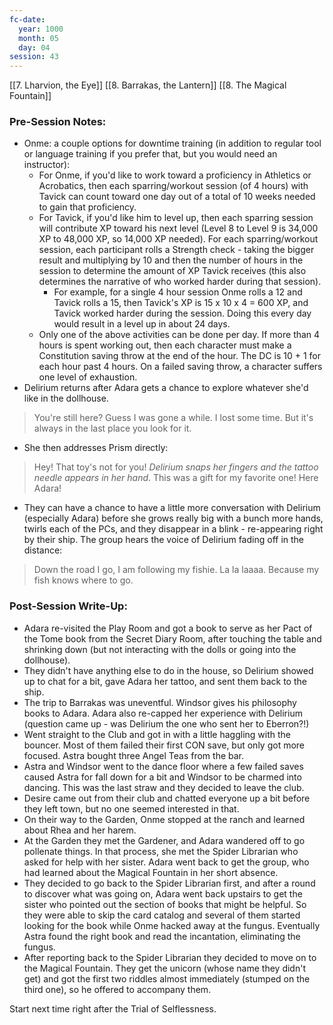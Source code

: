 ```yaml
---
fc-date:
  year: 1000
  month: 05
  day: 04
session: 43
---
```

[[7. Lharvion, the Eye]] [[8. Barrakas, the Lantern]] [[8. The Magical Fountain]]

### Pre-Session Notes:
* Onme: a couple options for downtime training (in addition to regular tool or language training if you prefer that, but you would need an instructor):
	* For Onme, if you'd like to work toward a proficiency in Athletics or Acrobatics, then each sparring/workout session (of 4 hours) with Tavick can count toward one day out of a total of 10 weeks needed to gain that proficiency.
	* For Tavick, if you'd like him to level up, then each sparring session will contribute XP toward his next level (Level 8 to Level 9 is 34,000 XP to 48,000 XP, so 14,000 XP needed). For each sparring/workout session, each participant rolls a Strength check - taking the bigger result and multiplying by 10 and then the number of hours in the session to determine the amount of XP Tavick receives (this also determines the narrative of who worked harder during that session).
		* For example, for a single 4 hour session Onme rolls a 12 and Tavick rolls a 15, then Tavick's XP is 15 x 10 x 4 = 600 XP, and Tavick worked harder during the session. Doing this every day would result in a level up in about 24 days.
	* Only one of the above activities can be done per day. If more than 4 hours is spent working out, then each character must make a Constitution saving throw at the end of the hour. The DC is 10 + 1 for each hour past 4 hours. On a failed saving throw, a character suffers one level of exhaustion.
* Delirium returns after Adara gets a chance to explore whatever she'd like in the dollhouse.
>You're still here? Guess I was gone a while. I lost some time. But it's always in the last place you look for it.
* She then addresses Prism directly:
>Hey! That toy's not for you! *Delirium snaps her fingers and the tattoo needle appears in her hand*. This was a gift for my favorite one! Here Adara!
* They can have a chance to have a little more conversation with Delirium (especially Adara) before she grows really big with a bunch more hands, twirls each of the PCs, and they disappear in a blink - re-appearing right by their ship. The group hears the voice of Delirium fading off in the distance:
>Down the road I go, I am following my fishie. La la laaaa. Because my fish knows where to go.

### Post-Session Write-Up:
* Adara re-visited the Play Room and got a book to serve as her Pact of the Tome book from the Secret Diary Room, after touching the table and shrinking down (but not interacting with the dolls or going into the dollhouse).
* They didn't have anything else to do in the house, so Delirium showed up to chat for a bit, gave Adara her tattoo, and sent them back to the ship.
* The trip to Barrakas was uneventful. Windsor gives his philosophy books to Adara. Adara also re-capped her experience with Delirium (question came up - was Delirium the one who sent her to Eberron?!)
* Went straight to the Club and got in with a little haggling with the bouncer. Most of them failed their first CON save, but only got more focused. Astra bought three Angel Teas from the bar.
* Astra and Windsor went to the dance floor where a few failed saves caused Astra for fall down for a bit and Windsor to be charmed into dancing. This was the last straw and they decided to leave the club.
* Desire came out from their club and chatted everyone up a bit before they left town, but no one seemed interested in that.
* On their way to the Garden, Onme stopped at the ranch and learned about Rhea and her harem.
* At the Garden they met the Gardener, and Adara wandered off to go pollenate things. In that process, she met the Spider Librarian who asked for help with her sister. Adara went back to get the group, who had learned about the Magical Fountain in her short absence.
* They decided to go back to the Spider Librarian first, and after a round to discover what was going on, Adara went back upstairs to get the sister who pointed out the section of books that might be helpful. So they were able to skip the card catalog and several of them started looking for the book while Onme hacked away at the fungus. Eventually Astra found the right book and read the incantation, eliminating the fungus.
* After reporting back to the Spider Librarian they decided to move on to the Magical Fountain. They get the unicorn (whose name they didn't get) and got the first two riddles almost immediately (stumped on the third one), so he offered to accompany them. 

Start next time right after the Trial of Selflessness.